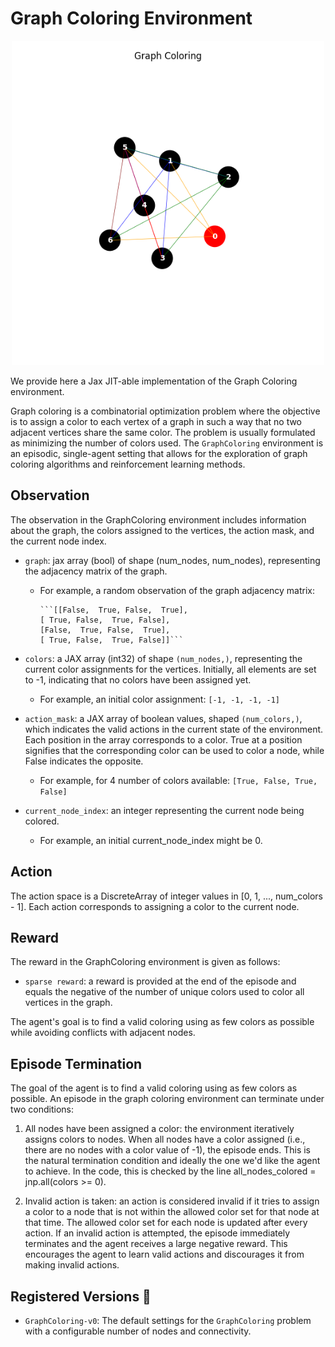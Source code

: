 # Graph Coloring Environment

<p align="center">
    <img src="../env_img/graph_coloring.png" width="500"/>
</p>

We provide here a Jax JIT-able implementation of the Graph Coloring environment.

Graph coloring is a combinatorial optimization problem where the objective is to assign a color to each vertex of a graph in such a way that no two adjacent vertices share the same color. The problem is usually formulated as minimizing the number of colors used. The `GraphColoring` environment is an episodic, single-agent setting that allows for the exploration of graph coloring algorithms and reinforcement learning methods.

## Observation

The observation in the GraphColoring environment includes information about the graph, the colors assigned to the vertices, the action mask, and the current node index.

- `graph`: jax array (bool) of shape (num_nodes, num_nodes), representing the adjacency matrix of the graph.
  - For example, a random observation of the graph adjacency matrix:

        ```[[False,  True, False,  True],
        [ True, False,  True, False],
        [False,  True, False,  True],
        [ True, False,  True, False]]```

- `colors`: a JAX array (int32) of shape `(num_nodes,)`, representing the current color assignments for the vertices. Initially, all elements are set to -1, indicating that no colors have been assigned yet.
  - For example, an initial color assignment:
    ```[-1, -1, -1, -1]```

- `action_mask`: a JAX array of boolean values, shaped `(num_colors,)`, which indicates the valid actions in the current state of the environment. Each position in the array corresponds to a color. True at a position signifies that the corresponding color can be used to color a node, while False indicates the opposite.
  - For example, for 4 number of colors available:
    ```[True, False, True, False]```

- `current_node_index`: an integer representing the current node being colored.
  - For example, an initial current_node_index might be 0.

## Action

The action space is a DiscreteArray of integer values in [0, 1, ..., num_colors - 1]. Each action corresponds to assigning a color to the current node.

## Reward

The reward in the GraphColoring environment is given as follows:

- `sparse reward`: a reward is provided at the end of the episode and equals the negative of the number of unique colors used to color all vertices in the graph.

The agent's goal is to find a valid coloring using as few colors as possible while avoiding conflicts with adjacent nodes.

## Episode Termination

The goal of the agent is to find a valid coloring using as few colors as possible. An episode in the graph coloring environment can terminate under two conditions:

1. All nodes have been assigned a color: the environment iteratively assigns colors to nodes. When all nodes have a color assigned (i.e., there are no nodes with a color value of -1), the episode ends. This is the natural termination condition and ideally the one we'd like the agent to achieve. In the code, this is checked by the line all_nodes_colored = jnp.all(colors >= 0).

2. Invalid action is taken: an action is considered invalid if it tries to assign a color to a node that is not within the allowed color set for that node at that time. The allowed color set for each node is updated after every action. If an invalid action is attempted, the episode immediately terminates and the agent receives a large negative reward. This encourages the agent to learn valid actions and discourages it from making invalid actions.

## Registered Versions 📖

- `GraphColoring-v0`: The default settings for the `GraphColoring` problem with a configurable number of nodes and connectivity.
